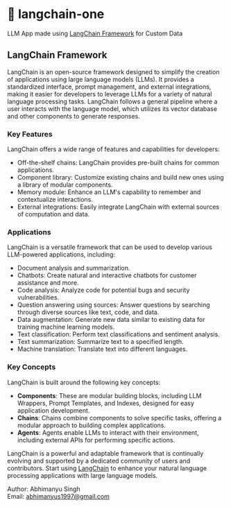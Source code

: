 # 🚀 langchain-one

LLM App made using [LangChain Framework](#langchain-framework) for Custom Data

## LangChain Framework

LangChain is an open-source framework designed to simplify the creation of applications using large language models (LLMs). It provides a standardized interface, prompt management, and external integrations, making it easier for developers to leverage LLMs for a variety of natural language processing tasks. LangChain follows a general pipeline where a user interacts with the language model, which utilizes its vector database and other components to generate responses.

### Key Features

LangChain offers a wide range of features and capabilities for developers:

- Off-the-shelf chains: LangChain provides pre-built chains for common applications.
- Component library: Customize existing chains and build new ones using a library of modular components.
- Memory module: Enhance an LLM's capability to remember and contextualize interactions.
- External integrations: Easily integrate LangChain with external sources of computation and data.

### Applications

LangChain is a versatile framework that can be used to develop various LLM-powered applications, including:

- Document analysis and summarization.
- Chatbots: Create natural and interactive chatbots for customer assistance and more.
- Code analysis: Analyze code for potential bugs and security vulnerabilities.
- Question answering using sources: Answer questions by searching through diverse sources like text, code, and data.
- Data augmentation: Generate new data similar to existing data for training machine learning models.
- Text classification: Perform text classifications and sentiment analysis.
- Text summarization: Summarize text to a specified length.
- Machine translation: Translate text into different languages.

### Key Concepts

LangChain is built around the following key concepts:

- **Components**: These are modular building blocks, including LLM Wrappers, Prompt Templates, and Indexes, designed for easy application development.
- **Chains**: Chains combine components to solve specific tasks, offering a modular approach to building complex applications.
- **Agents**: Agents enable LLMs to interact with their environment, including external APIs for performing specific actions.

LangChain is a powerful and adaptable framework that is continually evolving and supported by a dedicated community of users and contributors. Start using [LangChain](https://langchain.io) to enhance your natural language processing applications with large language models.

Author: Abhimanyu Singh  
Email: [abhimanyus1997@gmail.com](mailto:abhimanyus1997@gmail.com)
